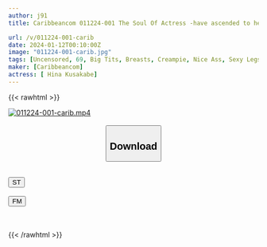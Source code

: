 ```yaml
---
author: j91
title: Caribbeancom 011224-001 The Soul Of Actress -have ascended to heaven due to the unexpected prank!- Hina Kusakabe

url: /v/011224-001-carib
date: 2024-01-12T00:10:00Z
image: "011224-001-carib.jpg"
tags: [Uncensored, 69, Big Tits, Breasts, Creampie, Nice Ass, Sexy Legs, Shaved, Slender, Squirting, Titty Fuck]
maker: [Caribbeancom]
actress: [ Hina Kusakabe]
---
```



{{< rawhtml >}}

<div class="video" data-videoid="OX8pe101yPiZjbr">
    <a href="javascript:;">
        <img src="/v/011224-001-carib/011224-001-carib.jpg" width="WIDTH" height="HEIGHT" alt="011224-001-carib.mp4" loading="lazy">
    </a>
</div>

<script type="text/javascript" src="https://j91.asia/asset/on-demand-st.js"></script>

<br>
  <link rel="stylesheet" href="https://j91.asia/asset/bs5.css">
  
  <center>
  <button class="btn btn-primary" type="button" data-bs-toggle="collapse" data-bs-target=".multi-collapse" aria-expanded="false" aria-controls="multiCollapseExample1 multiCollapseExample2"><h2>Download</h2></button></center>
</p>
<div class="row">
  <div class="col">
    <div class="collapse multi-collapse" id="multiCollapseExample1">
      <div class="card card-body">
	      	      <br>
<div class="buttons">  
<a href="https://streamtape.to/v/OX8pe101yPiZjbr" target="_blank"><button class="btn-hover color-3"><i class="fa fa-download"></i> ST</button></a></div>
    </div>
  </div>
</div>
  <div class="col">
    <div class="collapse multi-collapse" id="multiCollapseExample2">
      <div class="card card-body">
	      <br>
<div class="buttons">
    <a href="https://filemoon.sx/d/ooaqfrx4itkp" target="_blank"><button class="btn-hover color-8"><i class="fa fa-download"></i> FM</button></a></div>
<br><br>
      </div>
    </div>
  </div>
</div>

{{< /rawhtml >}}